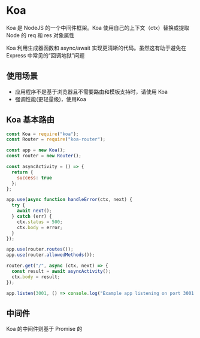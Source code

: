# Koa

Koa 是 NodeJS 的一个中间件框架。Koa 使用自己的上下文（ctx）替换或提取 Node 的 req 和 res 对象属性

Koa 利用生成器函数和 async/await 实现更清晰的代码。虽然这有助于避免在 Express 中常见的“回调地狱”问题

## 使用场景

- 应用程序不是基于浏览器且不需要路由和模板支持时，请使用 Koa
- 强调性能(更轻量级)，使用Koa

## Koa 基本路由

```js
const Koa = require("koa");
const Router = require("koa-router");

const app = new Koa();
const router = new Router();

const asyncActivity = () => {
  return {
    success: true
  };
};

app.use(async function handleError(ctx, next) {
  try {
    await next();
  } catch (err) {
    ctx.status = 500;
    ctx.body = error;
  }
});

app.use(router.routes());
app.use(router.allowedMethods());

router.get("/", async (ctx, next) => {
  const result = await asyncActivity();
  ctx.body = result;
});

app.listen(3001, () => console.log("Example app listening on port 3001!"));
```

## 中间件

Koa 的中间件则基于 Promise 的
